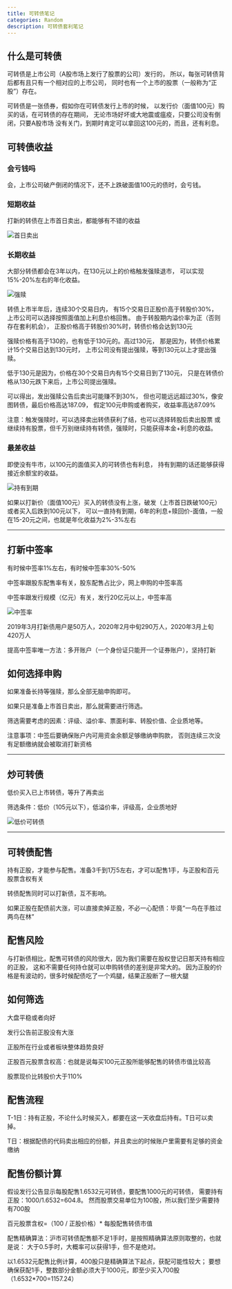 ```yaml
---
title: 可转债笔记
categories: Random
description: 可转债套利笔记
---
```



## 什么是可转债

可转债是上市公司（A股市场上发行了股票的公司）发行的，
所以，每张可转债背后都有且只有一个相对应的上市公司，
同时也有一个上市的股票（一般称为“正股”）存在。

可转债是一张债券，假如你在可转债发行上市的时候，
以发行价（面值100元）购买的话，在可转债的存在期间，
无论市场好坏或大地震或瘟疫，只要公司没有倒闭，只要A股市场
没有关门，到期时肯定可以拿回这100元的，而且，还有利息。


## 可转债收益

### 会亏钱吗

会，上市公司破产倒闭的情况下，还不上跌破面值100元的债时，会亏钱。

### 短期收益

打新的转债在上市首日卖出，都能够有不错的收益

<!-- more -->

![首日卖出](/assets/posts-img/20200309/Snipaste_2020-03-10_10-27-34.png)

### 长期收益

大部分转债都会在3年以内，在130元以上的价格触发强赎退市，
可以实现15%-20%左右的年化收益。

![强赎](/assets/posts-img/20200309/Snipaste_2020-03-10_10-17-19.png)

转债上市半年后，连续30个交易日内，
有15个交易日正股价高于转股价30%，
上市公司可以选择按照面值加上利息价格回售。
由于转股期内溢价率为正（否则存在套利机会），
正股价格高于转股价30%时，转债价格会达到130元

强赎价格有高于130的，也有低于130元的。高过130元，
那是因为，转债价格累计15个交易日达到130元时，
上市公司没有提出强赎，等到130元以上才提出强赎。

低于130元是因为，价格在30个交易日内有15个交易日到了130元，
只是在转债价格从130元跌下来后，上市公司提出强赎。

可以得出，发出强赎公告后卖出可能赚不到30%，
但也可能远远超过30%，像安图转债，最后价格高达187.09，
假定100元申购或者购买，收益率高达87.09%

注意：触发强赎时，可以选择卖出转债获利了结，也可以选择转股后卖出股票
或继续持有股票，但千万别继续持有转债，强赎时，只能获得本金+利息的收益。


### 最差收益

即使没有牛市，以100元的面值买入的可转债也有利息，
持有到期的话还能够获得接近余额宝的收益。

![持有到期](/assets/posts-img/20200309/Snipaste_2020-03-10_11-00-57.png)

如果以打新价（面值100元）买入的转债没有上涨，破发（上市首日跌破100元）或者买入后跌到100元以下，
可以一直持有到期，6年的利息+赎回价-面值，一般在15-20元之间，也就是年化收益为2%-3%左右


---


## 打新中签率

有时候中签率1%左右，有时候中签率30%-50%

中签率跟股东配售率有关，股东配售占比少，网上申购的中签率高

中签率跟发行规模（亿元）有关，发行20亿元以上，中签率高

![中签率](/assets/posts-img/20200309/Snipaste_2020-03-10_10-30-43.png)

2019年3月打新债用户是50万人，2020年2月中旬290万人，2020年3月上旬420万人

提高中签率唯一方法：多开账户（一个身份证只能开一个证券账户），坚持打新


## 如何选择申购

如果准备长持等强赎，那么全部无脑申购即可。

如果只是准备上市首日卖出，那么就需要进行筛选。

筛选需要考虑的因素：评级、溢价率、票面利率、转股价值、企业质地等。

注意事项：中签后要确保账户内可用资金余额足够缴纳申购款，
否则连续三次没有足额缴纳就会被取消打新资格


---


## 炒可转债

低价买入已上市转债，等升了再卖出

筛选条件：低价（105元以下），低溢价率，评级高，企业质地好

![低价可转债](/assets/posts-img/20200309/Snipaste_2020-03-11_11-11-24.png)


---


## 可转债配售

持有正股，才能参与配售。准备3千到1万5左右，才可以配售1手，与正股和百元股票含权有关

转债配售同时可以打新债，互不影响。

如果正股在配债前大涨，可以直接卖掉正股，不必一心配债：毕竟“一鸟在手胜过两鸟在林”


## 配售风险

与打新债相比，配售可转债的风险很大，因为我们需要在股权登记日那天持有相应的正股，
这和不需要任何持仓就可以申购转债的差别是非常大的。
因为正股的价格是有波动的，很多时候配债吃了一个鸡腿，结果正股断了一根大腿


## 如何筛选

 大盘平稳或者向好

发行公告前正股没有大涨

正股所在行业或者板块整体趋势良好

正股百元股票含权高：也就是说每买100元正股所能够配售的转债市值比较高

股票现价比转股价大于110%


## 配售流程

T-1日：持有正股，不论什么时候买入，都要在这一天收盘后持有。T日可以卖掉。

T日：根据配债的代码卖出相应的份额，并且卖出的时候账户里需要有足够的资金缴纳


## 配售份额计算

假设发行公告显示每股配售1.6532元可转债，要配售1000元的可转债，
需要持有正股：1000/1.6532=604.8。
然而股票交易单位为100股，所以我们至少需要持有700股

百元股票含权=（100 / 正股价格）* 每股配售转债市值

配售精确算法：沪市可转债配售额不足1手时，是按照精确算法原则取整的，也就是说：
大于0.5手时，大概率可以获得1手，但不是绝对。

以1.6532元配售比例计算，400股只是精确算法下起点，获配可能性较大；
要想确保获配1手，整数部分金额必须大于1000元，即至少买入700股（1.6532*700=1157.24）